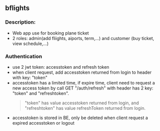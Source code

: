 ## bflights

### Description:

- Web app use for booking plane ticket
- 2 roles: admin(add fliights, aiports, term,...) and customer (buy ticket, view schedule,...)

### Authentication

- use 2 jwt token: accesstoken and refresh token
- when client request, add accesstoken returned from login to header with key: "token"
- accesstoken has a limited time, if expire time, client need to request a new access token by call GET "/auth/refresh" with header has 2 key: "token" and "refreshtoken".
  > "token" has value accesstoken returned from login, and "refreshtoken" has value refreshToken returned from login.
- accesstoken is stored in BE, only be deleted when client request a expired accesstoken or logout
